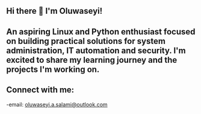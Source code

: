 ## Hi there 👋  I'm Oluwaseyi!

## An aspiring Linux and Python enthusiast focused on building practical solutions for system administration, IT automation and security. I'm excited to share my learning journey and the projects I'm working on.

## Connect with me:
-email: oluwaseyi.a.salami@outlook.com
<!--
**seyi8k/seyi8k** is a ✨ _special_ ✨ repository because its `README.md` (this file) appears on your GitHub profile.

Here are some ideas to get you started:

- 🔭 I’m currently working on ...
- 🌱 I’m currently learning ...
- 👯 I’m looking to collaborate on ...
- 🤔 I’m looking for help with ...
- 💬 Ask me about ...
- 📫 How to reach me: ...
- 😄 Pronouns: ...
- ⚡ Fun fact: ...
-->
